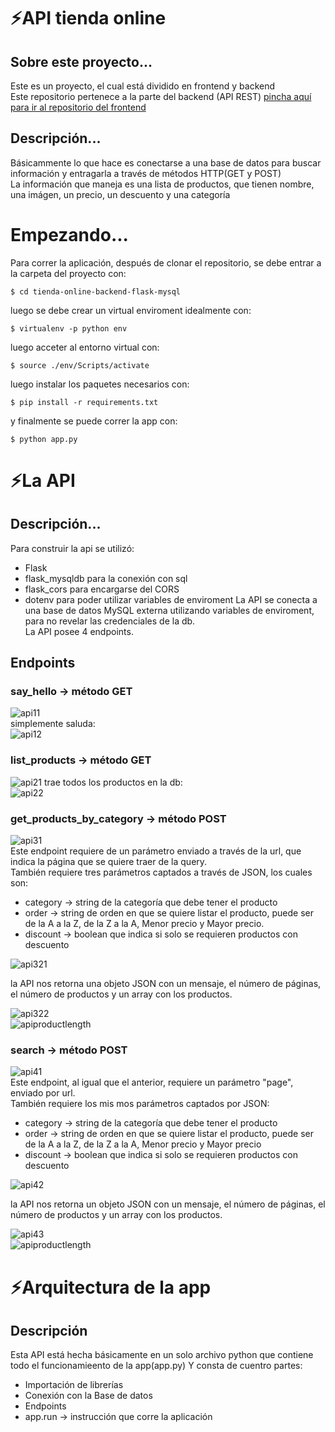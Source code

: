 # ⚡API tienda online
## Sobre este proyecto...
  Este es un proyecto, el cual está dividido en frontend y backend  
  Este repositorio pertenece a la parte del backend (API REST)
  [pincha aquí para ir al repositorio del frontend](https://github.com/joaquindiazalvarez/tienda-online-vanillajs)
## Descripción...
  Básicammente lo que hace es conectarse a una base de datos para buscar información y entragarla a través de métodos HTTP(GET y POST)  
  La información que maneja es una lista de productos, que tienen nombre, una imágen, un precio, un descuento y una categoría  
# Empezando...
Para correr la aplicación, después de clonar el repositorio, se debe entrar a la carpeta del proyecto con:  

```$ cd tienda-online-backend-flask-mysql```  
    
luego se debe crear un virtual enviroment idealmente con:  

```$ virtualenv -p python env```    
    
luego acceter al entorno virtual con:   

```$ source ./env/Scripts/activate```    
    
luego instalar los paquetes necesarios con:  

```$ pip install -r requirements.txt```    
    
y finalmente se puede correr la app con:  

```$ python app.py```  
    
# ⚡La API
## Descripción...
  Para construir la api se utilizó:
  - Flask 
  - flask_mysqldb para la conexión con sql
  - flask_cors para encargarse del CORS
  - dotenv para poder utilizar variables de enviroment
  La API se conecta a una base de datos MySQL externa utilizando variables de enviroment, para no revelar las credenciales de la db.  
  La API posee 4 endpoints.
## Endpoints
### say_hello -> método GET    
![api11](https://imagizer.imageshack.com/img922/7638/Ik71uN.png)  
simplemente saluda:  
![api12](https://imagizer.imageshack.com/img922/2815/HtjgI4.png)
### list_products -> método GET  
![api21](https://imagizer.imageshack.com/img922/9880/h8uxYC.png)
trae todos los productos en la db:  
![api22](https://imagizer.imageshack.com/img924/1746/lx2D85.png)  
### get_products_by_category -> método POST  
![api31](https://imagizer.imageshack.com/img924/6461/aG98mi.png)  
Este endpoint requiere de un parámetro enviado a través de la url, que indica la página que se quiere traer de la query.   
También requiere tres parámetros captados a través de JSON, los cuales son:  
  - category -> string de la categoría que debe tener el producto  
  - order -> string de orden en que se quiere listar el producto, puede ser de la A a la Z, de la Z a la A, Menor precio y Mayor precio.  
  - discount -> boolean que indica si solo se requieren productos con descuento 
 
![api321](https://imagizer.imageshack.com/img923/3021/Rdohes.png) 

la API nos retorna una objeto JSON con un mensaje, el número de páginas, el número de productos y un array con los productos.  

![api322](https://imagizer.imageshack.com/img923/2210/DwIF4V.png)  
![apiproductlength](https://imagizer.imageshack.com/img922/9233/quQaYi.png)  
### search -> método POST  
![api41](https://imagizer.imageshack.com/img923/1203/WpVhVl.png)  
Este endpoint, al igual que el anterior, requiere un parámetro "page", enviado por url.  
También requiere los mis mos parámetros captados por JSON:  
  - category -> string de la categoría que debe tener el producto   
  - order -> string de orden en que se quiere listar el producto, puede ser de la A a la Z, de la Z a la A, Menor precio y Mayor precio   
  - discount -> boolean que indica si solo se requieren productos con descuento  

![api42](https://imagizer.imageshack.com/img923/1304/BX9Act.png)   

la API nos retorna un objeto JSON con un mensaje, el número de páginas, el número de productos y un array con los productos.  

![api43](https://imagizer.imageshack.com/v2/744x509q90/r/922/wau5fG.png)  
![apiproductlength](https://imagizer.imageshack.com/img922/9233/quQaYi.png)  

# ⚡Arquitectura de la app
## Descripción
Esta API está hecha básicamente en un solo archivo python que contiene todo el funcionamieento de la app(app.py)
Y consta de cuentro partes:
- Importación de librerías
- Conexión con la Base de datos
- Endpoints
- app.run -> instrucción que corre la aplicación

